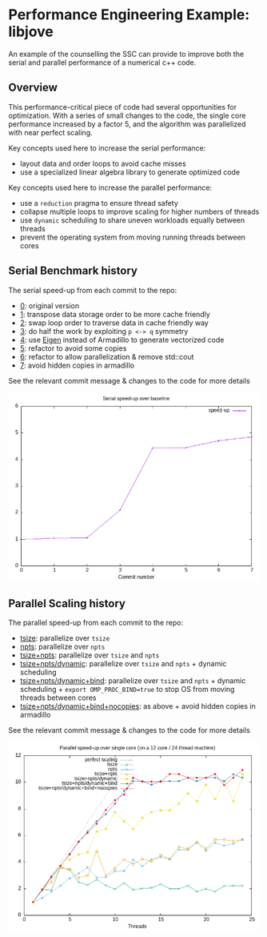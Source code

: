 # Performance Engineering Example: libjove 

An example of the counselling the SSC can provide to improve both the serial and parallel performance of a numerical c++ code.

## Overview

This performance-critical piece of code had several opportunities for optimization. With a series of small changes to the code, the single core performance increased by a factor 5, and the algorithm was parallelized with near perfect scaling.

Key concepts used here to increase the serial performance:

- layout data and order loops to avoid cache misses
- use a specialized linear algebra library to generate optimized code

Key concepts used here to increase the parallel performance:

- use a `reduction` pragma to ensure thread safety
- collapse multiple loops to improve scaling for higher numbers of threads
- use `dynamic` scheduling to share uneven workloads equally between threads
- prevent the operating system from moving running threads between cores

## Serial Benchmark history

The serial speed-up from each commit to the repo:

- [0](https://github.com/ssciwr/jove-performance/commit/9759c71ac1fb5fa8c6ac62954063e9bc4c77bbbf): original version
- [1](https://github.com/ssciwr/jove-performance/commit/216392b86444deba72acabcafc2eaaf9624f68b0): transpose data storage order to be more cache friendly
- [2](https://github.com/ssciwr/jove-performance/commit/e5f2c5e3ccff79c6b1da83e442da79169469048b): swap loop order to traverse data in cache friendly way
- [3](https://github.com/ssciwr/jove-performance/commit/a62bb274b8813d3eee01a2bf0d5fd14d57f7e1b7): do half the work by exploiting `p <-> q` symmetry
- [4](https://github.com/ssciwr/jove-performance/commit/cd65939886b61325daa3afce601ba4f182cbd2b5): use [Eigen](https://eigen.tuxfamily.org) instead of Armadillo to generate vectorized code
- [5](https://github.com/ssciwr/jove-performance/commit/d1d4afe2d11b613e0b6ad7611b893c1dc139fedc): refactor to avoid some copies
- [6](https://github.com/ssciwr/jove-performance/commit/7f6c82b51df597af69e6372e90af6c917cf3c27a): refactor to allow parallelization & remove std::cout
- [7](https://github.com/ssciwr/jove-performance/commit/fe269976754d0953cc2dc3c78741b439b99ceeda): avoid hidden copies in armadillo

See the relevant commit message & changes to the code for more details

![benchmark](benchmarks/benchmark.png)

## Parallel Scaling history

The parallel speed-up from each commit to the repo:

- [tsize](https://github.com/ssciwr/jove-performance/commit/c7411f354d29000b1873b34879918807e2b1462e): parallelize over `tsize`
- [npts](https://github.com/ssciwr/jove-performance/commit/b0e50d49ae245791b63fe7a26b11ad7c0109ecbd): parallelize over `npts`
- [tsize+npts](https://github.com/ssciwr/jove-performance/commit/7f6c82b51df597af69e6372e90af6c917cf3c27a): parallelize over `tsize` and `npts`
- [tsize+npts/dynamic](https://github.com/ssciwr/jove-performance/commit/37efed9c9a05f6db0b11584862fbbd5e9873de3e): parallelize over `tsize` and `npts` + dynamic scheduling
- [tsize+npts/dynamic+bind](https://github.com/ssciwr/jove-performance/commit/ebd7c21a6662b270839c9b71836035ca85836c27): parallelize over `tsize` and `npts` + dynamic scheduling + `export OMP_PROC_BIND=true` to stop OS from moving threads between cores
- [tsize+npts/dynamic+bind+nocopies](https://github.com/ssciwr/jove-performance/commit/fe269976754d0953cc2dc3c78741b439b99ceeda): as above + avoid hidden copies in armadillo

See the relevant commit message & changes to the code for more details

![scaling](benchmarks/scaling.png)
